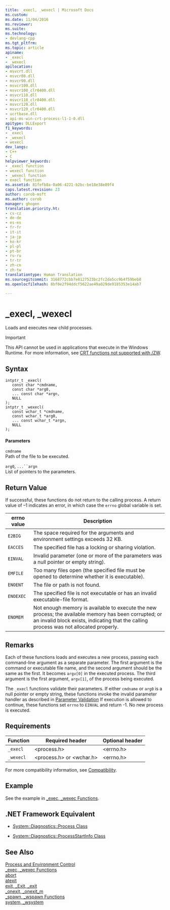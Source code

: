 ```yaml
---
title: _execl, _wexecl | Microsoft Docs
ms.custom: 
ms.date: 11/04/2016
ms.reviewer: 
ms.suite: 
ms.technology:
- devlang-cpp
ms.tgt_pltfrm: 
ms.topic: article
apiname:
- _execl
- _wexecl
apilocation:
- msvcrt.dll
- msvcr80.dll
- msvcr90.dll
- msvcr100.dll
- msvcr100_clr0400.dll
- msvcr110.dll
- msvcr110_clr0400.dll
- msvcr120.dll
- msvcr120_clr0400.dll
- ucrtbase.dll
- api-ms-win-crt-process-l1-1-0.dll
apitype: DLLExport
f1_keywords:
- _execl
- _wexecl
- wexecl
dev_langs:
- C++
- C
helpviewer_keywords:
- _execl function
- wexecl function
- _wexecl function
- execl function
ms.assetid: 81fefb8a-0a06-4221-b2bc-be18e38e89f4
caps.latest.revision: 23
author: corob-msft
ms.author: corob
manager: ghogen
translation.priority.ht:
- cs-cz
- de-de
- es-es
- fr-fr
- it-it
- ja-jp
- ko-kr
- pl-pl
- pt-br
- ru-ru
- tr-tr
- zh-cn
- zh-tw
translationtype: Human Translation
ms.sourcegitcommit: 3168772cbb7e8127523bc2fc2da5cc9b4f59beb8
ms.openlocfilehash: 8bf0e2f94ddcf5622ae49a029de9185353e14ab7

---
```

# _execl, _wexecl
Loads and executes new child processes.  
  
> [!IMPORTANT]
>  This API cannot be used in applications that execute in the Windows Runtime. For more information, see [CRT functions not supported with /ZW](http://msdn.microsoft.com/library/windows/apps/jj606124.aspx).  
  
## Syntax  
  
```  
intptr_t _execl(   
   const char *cmdname,  
   const char *arg0,  
   ... const char *argn,  
   NULL   
);  
intptr_t _wexecl(  
   const wchar_t *cmdname,  
   const wchar_t *arg0,  
   ... const wchar_t *argn,  
   NULL   
);  
```  
  
#### Parameters  
 `cmdname`  
 Path of the file to be executed.  
  
 `arg0`, `...``argn`  
 List of pointers to the parameters.  
  
## Return Value  
 If successful, these functions do not return to the calling process. A return value of –1 indicates an error, in which case the `errno` global variable is set.  
  
|errno value|Description|  
|-----------------|-----------------|  
|`E2BIG`|The space required for the arguments and environment settings exceeds 32 KB.|  
|`EACCES`|The specified file has a locking or sharing violation.|  
|`EINVAL`|Invalid parameter (one or more of the parameters was a null pointer or empty string).|  
|`EMFILE`|Too many files open (the specified file must be opened to determine whether it is executable).|  
|`ENOENT`|The file or path is not found.|  
|`ENOEXEC`|The specified file is not executable or has an invalid executable-file format.|  
|`ENOMEM`|Not enough memory is available to execute the new process; the available memory has been corrupted; or an invalid block exists, indicating that the calling process was not allocated properly.|  
  
## Remarks  
 Each of these functions loads and executes a new process, passing each command-line argument as a separate parameter. The first argument is the command or executable file name, and the second argument should be the same as the first. It becomes `argv[0]` in the executed process. The third argument is the first argument, `argv[1]`, of the process being executed.  
  
 The `_execl` functions validate their parameters. If either `cmdname` or `arg0` is a null pointer or empty string, these functions invoke the invalid parameter handler as described in [Parameter Validation](../../c-runtime-library/parameter-validation.md) If execution is allowed to continue, these functions set `errno` to `EINVAL` and return -1. No new process is executed.  
  
## Requirements  
  
|Function|Required header|Optional header|  
|--------------|---------------------|---------------------|  
|`_execl`|\<process.h>|\<errno.h>|  
|`_wexecl`|\<process.h> or \<wchar.h>|\<errno.h>|  
  
 For more compatibility information, see [Compatibility](../../c-runtime-library/compatibility.md).  
  
## Example  
 See the example in [_exec, _wexec Functions](../../c-runtime-library/exec-wexec-functions.md).  
  
## .NET Framework Equivalent  
  
-   [System::Diagnostics::Process Class](https://msdn.microsoft.com/en-us/library/system.diagnostics.process.aspx)  
  
-   [System::Diagnostics::ProcessStartInfo Class](https://msdn.microsoft.com/en-us/library/system.diagnostics.processstartinfo.aspx)  
  
## See Also  
 [Process and Environment Control](../../c-runtime-library/process-and-environment-control.md)   
 [_exec, _wexec Functions](../../c-runtime-library/exec-wexec-functions.md)   
 [abort](../../c-runtime-library/reference/abort.md)   
 [atexit](../../c-runtime-library/reference/atexit.md)   
 [exit, _Exit, _exit](../../c-runtime-library/reference/exit-exit-exit.md)   
 [_onexit, _onexit_m](../../c-runtime-library/reference/onexit-onexit-m.md)   
 [_spawn, _wspawn Functions](../../c-runtime-library/spawn-wspawn-functions.md)   
 [system, _wsystem](../../c-runtime-library/reference/system-wsystem.md)


<!--HONumber=Jan17_HO1-->


